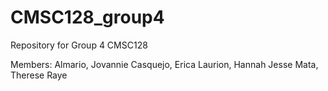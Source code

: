# CMSC128_group4
Repository for Group 4 CMSC128

Members:
Almario, Jovannie
Casquejo, Erica
Laurion, Hannah Jesse
Mata, Therese Raye
